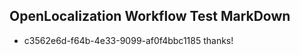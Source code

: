 ## OpenLocalization Workflow Test MarkDown
* c3562e6d-f64b-4e33-9099-af0f4bbc1185 thanks!

<!--HONumber=Jul16_HO2-->


